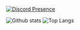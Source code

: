 [![Discord Presence](https://lanyard.cnrad.dev/api/795969792778698763)](https://discord.com/users/795969792778698763)

![Github stats](https://github-readme-stats.vercel.app/api?username=Dolsity&theme=panda&border_radius=5)
![Top Langs](https://github-readme-stats.vercel.app/api/top-langs/?username=Dolsity&layout=compact&theme=panda&border_radius=5)
